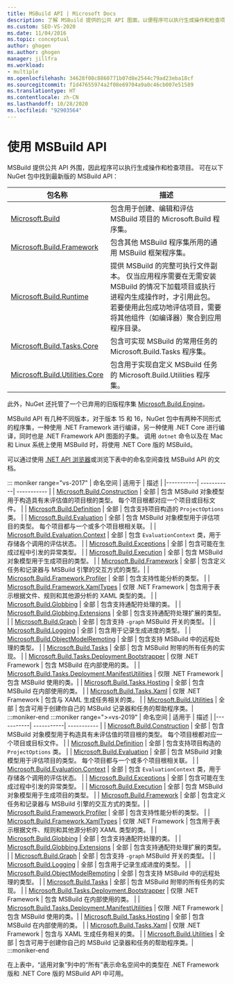 ```yaml
---
title: MSBuild API | Microsoft Docs
description: 了解 MSBuild 提供的公共 API 图面，以便程序可以执行生成操作和检查项目。
ms.custom: SEO-VS-2020
ms.date: 11/04/2016
ms.topic: conceptual
author: ghogen
ms.author: ghogen
manager: jillfra
ms.workload:
- multiple
ms.openlocfilehash: 34628f08c8860771b07d8e2544c79ad23eba18cf
ms.sourcegitcommit: f1d47655974a2f08e69704a9a0c46cb007e51589
ms.translationtype: HT
ms.contentlocale: zh-CN
ms.lasthandoff: 10/28/2020
ms.locfileid: "92903564"
---
```

# <a name="use-the-msbuild-api"></a>使用 MSBuild API

MSBuild 提供公共 API 外围，因此程序可以执行生成操作和检查项目。 可在以下 NuGet 包中找到最新版的 MSBuild API：

| 包名称 | 描述 |
| ------------ | ----------- |
| [Microsoft.Build](https://www.nuget.org/packages/Microsoft.Build) | 包含用于创建、编辑和评估 MSBuild 项目的 Microsoft.Build 程序集。|
| [Microsoft.Build.Framework](https://www.nuget.org/packages/Microsoft.Build.Framework)| 包含其他 MSBuild 程序集所用的通用 MSBuild 框架程序集。 |
| [Microsoft.Build.Runtime](https://www.nuget.org/packages/Microsoft.Build.Runtime) | 提供 MSBuild 的完整可执行文件副本。 仅当应用程序需要在无需安装 MSBuild 的情况下加载项目或执行进程内生成操作时，才引用此包。 若要使用此包成功地评估项目，需要将其他组件（如编译器）聚合到应用程序目录。 |
| [Microsoft.Build.Tasks.Core](https://www.nuget.org/packages/Microsoft.Build.Tasks.Core) | 包含可实现 MSBuild 的常用任务的 Microsoft.Build.Tasks 程序集。 |
| [Microsoft.Build.Utilities.Core](https://www.nuget.org/packages/Microsoft.Build.Utilities.Core) | 包含用于实现自定义 MSBuild 任务的 Microsoft.Build.Utilities 程序集。 |

此外，NuGet 还托管了一个已弃用的旧版程序集 [Microsoft.Build.Engine](https://www.nuget.org/packages/Microsoft.Build.Engine)。

MSBuild API 有几种不同版本，对于版本 15 和 16，NuGet 包中有两种不同形式的程序集，一种使用 .NET Framework 进行编译，另一种使用 .NET Core 进行编译，同时也是 .NET Framework API 图面的子集。  调用 `dotnet` 命令以及在 Mac 和 Linux 系统上使用 MSBuild 时，将使用 .NET Core 版的 MSBuild。

可以通过使用 [.NET API 浏览器](/dotnet/api)或浏览下表中的命名空间查找 MSBuild API 的文档。

::: moniker range="vs-2017"
| 命名空间 | 适用于 | 描述 |
|-----------| -----------| ----------- |
| [Microsoft.Build.Construction](/dotnet/api/Microsoft.Build.Construction?view=msbuild-15&preserve-view=true) | 全部 |  包含 MSBuild 对象模型用于构造具有未评估值的项目根的类型。 每个项目根都对应一个项目或目标文件。 |
| [Microsoft.Build.Definition](/dotnet/api/Microsoft.Build.Definition?view=msbuild-15&preserve-view=true) | 全部 | 包含支持项目构造的 `ProjectOptions` 类。 |
| [Microsoft.Build.Evaluation](/dotnet/api/Microsoft.Build.Evaluation?view=msbuild-15&preserve-view=true) | 全部 | 包含 MSBuild 对象模型用于评估项目的类型。 每个项目都与一个或多个项目根相关联。 |
| [Microsoft.Build.Evaluation.Context](/dotnet/api/Microsoft.Build.Evaluation.Context?view=msbuild-15&preserve-view=true) | 全部 | 包含 `EvaluationContext` 类，用于存储各个调用的评估状态。 |
| [Microsoft.Build.Exceptions](/dotnet/api/Microsoft.Build.Exceptions?view=msbuild-15&preserve-view=true) | 全部 | 包含可能在生成过程中引发的异常类型。 |
| [Microsoft.Build.Execution](/dotnet/api/Microsoft.Build.Execution?view=msbuild-15&preserve-view=true) | 全部 | 包含 MSBuild 对象模型用于生成项目的类型。 |
| [Microsoft.Build.Framework](/dotnet/api/Microsoft.Build.Framework?view=msbuild-15&preserve-view=true) | 全部 | 包含定义任务和记录器与 MSBuild 引擎的交互方式的类型。|
| [Microsoft.Build.Framework.Profiler](/dotnet/api/Microsoft.Build.Framework.Profiler?view=msbuild-15&preserve-view=true) | 全部 | 包含支持性能分析的类型。 |
| [Microsoft.Build.Framework.XamlTypes](/dotnet/api/Microsoft.Build.Framework.XamlTypes?view=msbuild-15&preserve-view=true) | 仅限 .NET Framework | 包含用于表示根据文件、规则和其他源分析的 XAML 类型的类。 |
| [Microsoft.Build.Globbing](/dotnet/api/Microsoft.Build.Globbing?view=msbuild-15&preserve-view=true) | 全部 | 包含支持通配符处理的类。 |
| [Microsoft.Build.Globbing.Extensions](/dotnet/api/Microsoft.Build.Globbing.Extensions?view=msbuild-15&preserve-view=true) | 全部 | 包含支持通配符处理扩展的类型。 |
| [Microsoft.Build.Graph](/dotnet/api/Microsoft.Build.Graph?view=msbuild-15&preserve-view=true) | 全部 | 包含支持 `-graph` MSBuild 开关的类型。 |
| [Microsoft.Build.Logging](/dotnet/api/Microsoft.Build.Logging?view=msbuild-15&preserve-view=true) | 全部 | 包含用于记录生成进度的类型。 |
| [Microsoft.Build.ObjectModelRemoting](/dotnet/api/Microsoft.Build.ObjectModelRemoting?view=msbuild-15&preserve-view=true) | 全部 | 包含支持 MSBuild 中的远程处理的类型。 |
| [Microsoft.Build.Tasks](/dotnet/api/Microsoft.Build.Tasks?view=msbuild-15&preserve-view=true) | 全部 | 包含 MSBuild 附带的所有任务的实现。 |
| [Microsoft.Build.Tasks.Deployment.Bootstrapper](/dotnet/api/Microsoft.Build.Tasks.Deployment.Bootstrapper?view=msbuild-15&preserve-view=true) | 仅限 .NET Framework | 包含 MSBuild 在内部使用的类。 |
| [Microsoft.Build.Tasks.Deployment.ManifestUtilities](/dotnet/api/Microsoft.Build.Tasks.Deployment.ManifestUtilities?view=msbuild-15&preserve-view=true) | 仅限 .NET Framework | 包含 MSBuild 使用的类。|
| [Microsoft.Build.Tasks.Hosting](/dotnet/api/Microsoft.Build.Tasks.Hosting?view=msbuild-15&preserve-view=true) | 全部 | 包含 MSBuild 在内部使用的类。 |
| [Microsoft.Build.Tasks.Xaml](/dotnet/api/Microsoft.Build.Tasks.Xaml?view=msbuild-15&preserve-view=true) | 仅限 .NET Framework | 包含与 XAML 生成任务相关的类。 |
| [Microsoft.Build.Utilities](/dotnet/api/Microsoft.Build.Utilities?view=msbuild-15&preserve-view=true) | 全部 | 包含可用于创建你自己的 MSBuild 记录器和任务的帮助程序类。|
:::moniker-end
:::moniker range=">=vs-2019"
| 命名空间 | 适用于 | 描述 |
|-----------| -----------| ----------- |
| [Microsoft.Build.Construction](/dotnet/api/Microsoft.Build.Construction?view=msbuild-16&preserve-view=true) | 全部 |  包含 MSBuild 对象模型用于构造具有未评估值的项目根的类型。 每个项目根都对应一个项目或目标文件。 |
| [Microsoft.Build.Definition](/dotnet/api/Microsoft.Build.Definition?view=msbuild-16&preserve-view=true) | 全部 | 包含支持项目构造的 `ProjectOptions` 类。 |
| [Microsoft.Build.Evaluation](/dotnet/api/Microsoft.Build.Evaluation?view=msbuild-16&preserve-view=true) | 全部 | 包含 MSBuild 对象模型用于评估项目的类型。 每个项目都与一个或多个项目根相关联。 |
| [Microsoft.Build.Evaluation.Context](/dotnet/api/Microsoft.Build.Evaluation.Context?view=msbuild-16&preserve-view=true) | 全部 | 包含 `EvaluationContext` 类，用于存储各个调用的评估状态。 |
| [Microsoft.Build.Exceptions](/dotnet/api/Microsoft.Build.Exceptions?view=msbuild-16&preserve-view=true) | 全部 | 包含可能在生成过程中引发的异常类型。 |
| [Microsoft.Build.Execution](/dotnet/api/Microsoft.Build.Execution?view=msbuild-16&preserve-view=true) | 全部 | 包含 MSBuild 对象模型用于生成项目的类型。 |
| [Microsoft.Build.Framework](/dotnet/api/Microsoft.Build.Framework?view=msbuild-16&preserve-view=true) | 全部 | 包含定义任务和记录器与 MSBuild 引擎的交互方式的类型。|
| [Microsoft.Build.Framework.Profiler](/dotnet/api/Microsoft.Build.Framework.Profiler?view=msbuild-16&preserve-view=true) | 全部 | 包含支持性能分析的类型。 |
| [Microsoft.Build.Framework.XamlTypes](/dotnet/api/Microsoft.Build.Framework.XamlTypes?view=msbuild-16&preserve-view=true) | 仅限 .NET Framework | 包含用于表示根据文件、规则和其他源分析的 XAML 类型的类。 |
| [Microsoft.Build.Globbing](/dotnet/api/Microsoft.Build.Globbing?view=msbuild-16&preserve-view=true) | 全部 | 包含支持通配符处理的类。 |
| [Microsoft.Build.Globbing.Extensions](/dotnet/api/Microsoft.Build.Globbing.Extensions?view=msbuild-16&preserve-view=true) | 全部 | 包含支持通配符处理扩展的类型。 |
| [Microsoft.Build.Graph](/dotnet/api/Microsoft.Build.Graph?view=msbuild-16&preserve-view=true) | 全部 | 包含支持 `-graph` MSBuild 开关的类型。 |
| [Microsoft.Build.Logging](/dotnet/api/Microsoft.Build.Logging?view=msbuild-16&preserve-view=true) | 全部 | 包含用于记录生成进度的类型。 |
| [Microsoft.Build.ObjectModelRemoting](/dotnet/api/Microsoft.Build.ObjectModelRemoting?view=msbuild-16&preserve-view=true) | 全部 | 包含支持 MSBuild 中的远程处理的类型。 |
| [Microsoft.Build.Tasks](/dotnet/api/Microsoft.Build.Tasks?view=msbuild-16&preserve-view=true) | 全部 | 包含 MSBuild 附带的所有任务的实现。 |
| [Microsoft.Build.Tasks.Deployment.Bootstrapper](/dotnet/api/Microsoft.Build.Tasks.Deployment.Bootstrapper?view=msbuild-16&preserve-view=true) | 仅限 .NET Framework | 包含 MSBuild 在内部使用的类。 |
| [Microsoft.Build.Tasks.Deployment.ManifestUtilities](/dotnet/api/Microsoft.Build.Tasks.Deployment.ManifestUtilities?view=msbuild-16&preserve-view=true) | 仅限 .NET Framework | 包含 MSBuild 使用的类。|
| [Microsoft.Build.Tasks.Hosting](/dotnet/api/Microsoft.Build.Tasks.Hosting?view=msbuild-16&preserve-view=true) | 全部 | 包含 MSBuild 在内部使用的类。 |
| [Microsoft.Build.Tasks.Xaml](/dotnet/api/Microsoft.Build.Tasks.Xaml?view=msbuild-16&preserve-view=true) | 仅限 .NET Framework | 包含与 XAML 生成任务相关的类。 |
| [Microsoft.Build.Utilities](/dotnet/api/Microsoft.Build.Utilities?view=msbuild-16&preserve-view=true) | 全部 | 包含可用于创建你自己的 MSBuild 记录器和任务的帮助程序类。|
:::moniker-end

在上表中，“适用对象”列中的“所有”表示命名空间中的类型在 .NET Framework 版和 .NET Core 版的 MSBuild API 中可用。
